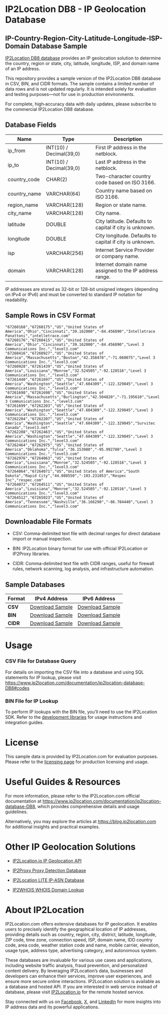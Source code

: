 # IP2Location DB8 - IP Geolocation Database

## IP-Country-Region-City-Latitude-Longitude-ISP-Domain Database Sample

[IP2Location DB8 database](https://www.ip2location.com/database/db8-ip-country-region-city-latitude-longitude-isp-domain) provides an IP geolocation solution to determine the country, region or state, city, latitude, longitude, ISP, and domain name of an IP address.

This repository provides a sample version of the IP2Location DB8 database in CSV, BIN, and CIDR formats. The sample contains a limited number of data rows and is not updated regularly. It is intended solely for evaluation and testing purposes—not for use in production environments.

For complete, high‑accuracy data with daily updates, please subscribe to the commercial IP2Location DB8 database.

## Database Fields

| **Name**        | **Type**                    | **Description**                                                                 |
|-----------------|-----------------------------|---------------------------------------------------------------------------------|
| ip_from         | INT(10) / Decimal(39,0)     | First IP address in the netblock.                                              |
| ip_to           | INT(10) / Decimal(39,0)     | Last IP address in the netblock.                                               |
| country_code    | CHAR(2)                     | Two-character country code based on ISO 3166.                                  |
| country_name    | VARCHAR(64)                 | Country name based on ISO 3166.                                                |
| region_name     | VARCHAR(128)                | Region or state name.                                                           |
| city_name       | VARCHAR(128)                | City name.                                                                      |
| latitude        | DOUBLE                      | City latitude. Defaults to capital if city is unknown.                          |
| longitude       | DOUBLE                      | City longitude. Defaults to capital if city is unknown.                         |
| isp             | VARCHAR(256)                | Internet Service Provider or company name.                                     |
| domain          | VARCHAR(128)                | Internet domain name assigned to the IP address range.                         |

IP addresses are stored as 32-bit or 128-bit unsigned integers (depending on IPv4 or IPv6) and must be converted to standard IP notation for readability.

## Sample Rows in CSV Format
```csv
"67260168","67260175","US","United States of America","Ohio","Cincinnati","39.162000","-84.456890","Intelletrace Panattoni","intelletrace.com"
"67260176","67260415","US","United States of America","Ohio","Cincinnati","39.162000","-84.456890","Level 3 Communications Inc.","level3.com"
"67260416","67260927","US","United States of America","Massachusetts","Boston","42.358478","-71.060075","Level 3 Communications Inc.","level3.com"
"67260928","67261439","US","United States of America","Louisiana","Monroe","32.524505","-92.128516","Level 3 Communications Inc.","level3.com"
"67261440","67261697","US","United States of America","Washington","Seattle","47.604309","-122.329845","Level 3 Communications Inc.","level3.com"
"67261698","67261698","US","United States of America","Massachusetts","Burlington","42.504820","-71.195610","Level 3 Communications Inc.","level3.com"
"67261699","67262203","US","United States of America","Washington","Seattle","47.604309","-122.329845","Level 3 Communications Inc.","level3.com"
"67262204","67262207","US","United States of America","Washington","Seattle","47.604309","-122.329845","Survitec Canada","level3.net"
"67262208","67262463","US","United States of America","Washington","Seattle","47.604309","-122.329845","Level 3 Communications Inc.","level3.com"
"67262464","67262975","US","United States of America","Oklahoma","Tulsa","36.153980","-95.992780","Level 3 Communications Inc.","level3.com"
"67262976","67264063","US","United States of America","Louisiana","Monroe","32.524505","-92.128516","Level 3 Communications Inc.","level3.com"
"67264064","67264071","US","United States of America","South Dakota","Rapid City","44.080550","-103.231053","Respec Inc","respec.com"
"67264072","67264511","US","United States of America","Louisiana","Monroe","32.524505","-92.128516","Level 3 Communications Inc.","level3.com"
"67264512","67265023","US","United States of America","Tennessee","Nashville","36.166290","-86.784440","Level 3 Communications Inc.","level3.com"
```

## Downloadable File Formats

- CSV: Comma-delimited text file with decimal ranges for direct database import or manual inspection.

- BIN: IP2Location binary format for use with official IP2Location or IP2Proxy libraries.

- CIDR: Comma-delimited text file with CIDR ranges, useful for firewall rules, network scanning, log analysis, and infrastructure automation.

## Sample Databases

| Format       | IPv4 Address                                                                                                         | IPv6 Address                                                                                                         |
|--------------|---------------------------------------------------------------------------------------------------------------------|---------------------------------------------------------------------------------------------------------------------|
| **CSV**      | [Download Sample](https://github.com/ip2location/sample-databases/tree/main/IP2Location/DB8/ip2location-db8-sample.ipv4.csv) | [Download Sample](https://github.com/ip2location/sample-databases/tree/main/IP2Location/DB8/ip2location-db8-sample.ipv6.csv) |
| **BIN**      | [Download Sample](https://github.com/ip2location/sample-databases/tree/main/IP2Location/DB8/ip2location-db8-sample.ipv4.bin) | [Download Sample](https://github.com/ip2location/sample-databases/tree/main/IP2Location/DB8/ip2location-db8-sample.ipv6.bin) |
| **CIDR**     | [Download Sample](https://github.com/ip2location/sample-databases/tree/main/IP2Location/DB8/ip2location-db8-sample.ipv4.cidr.csv) | [Download Sample](https://github.com/ip2location/sample-databases/tree/main/IP2Location/DB8/ip2location-db8-sample.ipv6.cidr.csv) |


# Usage

### CSV File for Database Query

For details on importing the CSV file into a database and using SQL statements for IP lookup, please visit <https://www.ip2location.com/documentation/ip2location-database-DB8#codes>

### BIN File for IP Lookup

To perform IP lookups with the BIN file, you’ll need to use the IP2Location SDK. Refer to the [development libraries](https://www.ip2location.com/development-libraries/) for usage instructions and integration guides.

# License

This sample data is provided by IP2Location.com for evaluation purposes. Please refer to the [licensing page](https://www.ip2location.com/licensing) for production licensing and usage.

# Useful Guides & Resources

For more information, please refer to the IP2Location.com official documentation at <https://www.ip2location.com/documentation/ip2location-database-DB8>, which provides comprehensive details and usage guidelines.

Alternatively, you may explore the articles at <https://blog.ip2location.com> for additional insights and practical examples.

# Other IP Geolocation Solutions

- [IP2Location.io IP Geolocation API](https://www.ip2location.io)

- [IP2Proxy Proxy Detection Database](https://www.ip2location.com/database/ip2proxy)

- [IP2Location LITE IP-ASN Database](https://lite.ip2location.com/database-asn)

- [IP2WHOIS WHOIS Domain Lookup](https://www.ip2whois.com/)

# About IP2Location

IP2Location.com offers extensive databases for IP geolocation. It enables users to precisely identify the geographical location of IP addresses, providing details such as country, region, city, district, latitude, longitude, ZIP code, time zone, connection speed, ISP, domain name, IDD country code, area code, weather station code and name, mobile carrier, elevation, usage type, address type, advertising category, and autonomous system.

These databases are invaluable for various use cases and applications, including website traffic analysis, fraud prevention, and personalized content delivery. By leveraging IP2Location’s data, businesses and developers can enhance their services, improve user experiences, and ensure more secure online interactions. IP2Location solution is available as a database and hosted API. If you are interested in web service instead of database, please visit [IP2Location.io](https://www.ip2location.io) for the remote hosted service.

Stay connected with us on [Facebook](https://www.facebook.com/ip2location), [X](https://x.com/ip2location), and [LinkedIn](https://www.linkedin.com/company/ip2location) for more insights into IP address data and its powerful applications.
